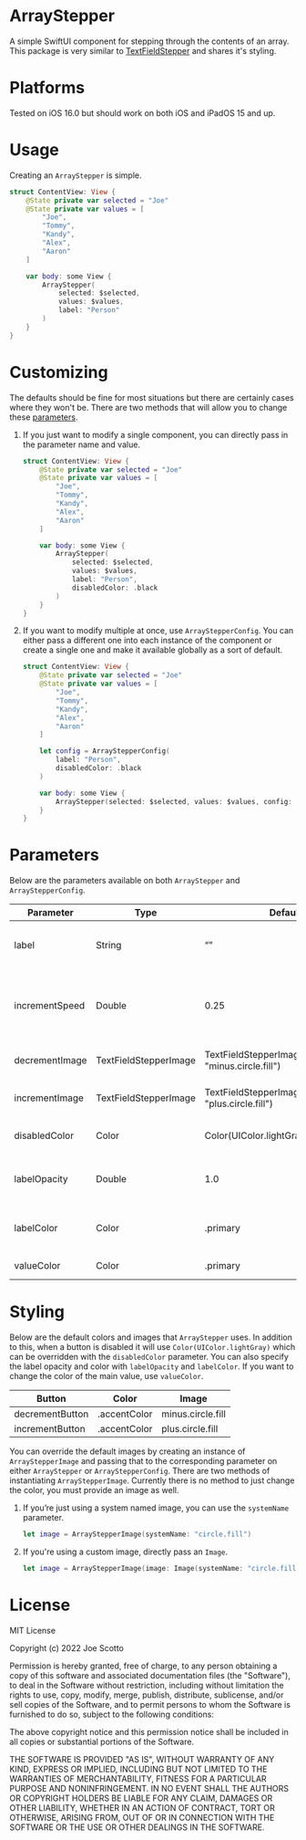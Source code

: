 # ArrayStepper
A simple SwiftUI component for stepping through the contents of an array. This package is very similar to [TextFieldStepper](https://github.com/joe-scotto/textfieldstepper.git) and shares it's styling.

# Platforms
Tested on iOS 16.0 but should work on both iOS and iPadOS 15 and up.

# Usage
Creating an `ArrayStepper` is simple. 
``` swift
struct ContentView: View {
    @State private var selected = "Joe"
    @State private var values = [
        "Joe",
        "Tommy",
        "Kandy",
        "Alex",
        "Aaron"
    ]

    var body: some View {
        ArrayStepper(
            selected: $selected,
            values: $values,
            label: "Person"
        )
    }
}
```

# Customizing
The defaults should be fine for most situations but there are certainly cases where they won't be. There are two methods that will allow you to change these [parameters](#parameters).

1. If you just want to modify a single component, you can directly pass in the parameter name and value.
    ``` swift
    struct ContentView: View {
        @State private var selected = "Joe"
        @State private var values = [
            "Joe",
            "Tommy",
            "Kandy",
            "Alex",
            "Aaron"
        ]

        var body: some View {
            ArrayStepper(
                selected: $selected, 
                values: $values, 
                label: "Person",
                disabledColor: .black
            )
        }
    }
    ```

2. If you want to modify multiple at once, use `ArrayStepperConfig`. You can either pass a different one into each instance of the component or create a single one and make it available globally as a sort of default.
    ``` swift
    struct ContentView: View {
        @State private var selected = "Joe"
        @State private var values = [
            "Joe",
            "Tommy",
            "Kandy",
            "Alex",
            "Aaron"
        ]

        let config = ArrayStepperConfig(
            label: "Person",
            disabledColor: .black
        )

        var body: some View {
            ArrayStepper(selected: $selected, values: $values, config: config)
        }
    }
    ```
    
# Parameters
Below are the parameters available on both `ArrayStepper` and `ArrayStepperConfig`.

| Parameter            | Type                  | Default                                                                        | Note                                                                |
|----------------------|-----------------------|--------------------------------------------------------------------------------|---------------------------------------------------------------------|
| label                | String                | “”                                                                             | Label to show under value.                                          |
| incrementSpeed       | Double                | 0.25                                                                           | How many seconds before the button action is ran.                   |
| decrementImage       | TextFieldStepperImage | TextFieldStepperImage(systemName: "minus.circle.fill")                         | Image for decrement button.                                         |
| incrementImage       | TextFieldStepperImage | TextFieldStepperImage(systemName: "plus.circle.fill")                          | Image for increment button.                                         |
| disabledColor        | Color                 | Color(UIColor.lightGray)                                                       | Color of disabled button.                                           |
| labelOpacity         | Double                | 1.0                                                                            | Opacity of label under value.                                       |
| labelColor           | Color                 | .primary                                                                       | Color of label under value.                                         |
| valueColor           | Color                 | .primary                                                                       | Color of value.                                                     |

# Styling
Below are the default colors and images that `ArrayStepper` uses. In addition to this, when a button is disabled it will use `Color(UIColor.lightGray)` which can be overridden with the `disabledColor` parameter. You can also specify the label opacity and color with `labelOpacity` and `labelColor`. If you want to change the color of the main value, use `valueColor`.

| Button          | Color                 | Image                 |
|-----------------|-----------------------|-----------------------|
| decrementButton | .accentColor          | minus.circle.fill     |
| incrementButton | .accentColor          | plus.circle.fill      |

You can override the default images by creating an instance of `ArrayStepperImage` and passing that to the corresponding parameter on either `ArrayStepper` or `ArrayStepperConfig`. There are two methods of instantiating `ArrayStepperImage`. Currently there is no method to just change the color, you must provide an image as well.

1. If you’re just using a system named image, you can use the `systemName` parameter. 
    ``` swift 
    let image = ArrayStepperImage(systemName: "circle.fill")
    ```
    
2. If you're using a custom image, directly pass an `Image`.
    ``` swift 
    let image = ArrayStepperImage(image: Image(systemName: "circle.fill")
    ```

# License
MIT License

Copyright (c) 2022 Joe Scotto

Permission is hereby granted, free of charge, to any person obtaining a copy
of this software and associated documentation files (the "Software"), to deal
in the Software without restriction, including without limitation the rights
to use, copy, modify, merge, publish, distribute, sublicense, and/or sell
copies of the Software, and to permit persons to whom the Software is
furnished to do so, subject to the following conditions:

The above copyright notice and this permission notice shall be included in all
copies or substantial portions of the Software.

THE SOFTWARE IS PROVIDED "AS IS", WITHOUT WARRANTY OF ANY KIND, EXPRESS OR
IMPLIED, INCLUDING BUT NOT LIMITED TO THE WARRANTIES OF MERCHANTABILITY,
FITNESS FOR A PARTICULAR PURPOSE AND NONINFRINGEMENT. IN NO EVENT SHALL THE
AUTHORS OR COPYRIGHT HOLDERS BE LIABLE FOR ANY CLAIM, DAMAGES OR OTHER
LIABILITY, WHETHER IN AN ACTION OF CONTRACT, TORT OR OTHERWISE, ARISING FROM,
OUT OF OR IN CONNECTION WITH THE SOFTWARE OR THE USE OR OTHER DEALINGS IN THE
SOFTWARE.
